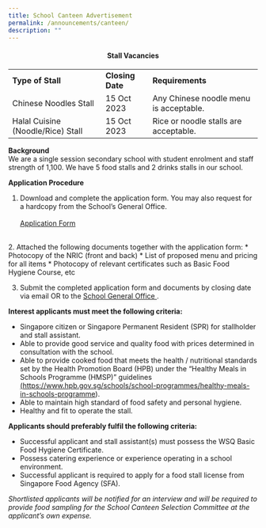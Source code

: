 ```yaml
---
title: School Canteen Advertisement
permalink: /announcements/canteen/
description: ""
---
```

<h4 style="text-align: center;"><strong>Stall Vacancies</strong></h4>
<table>
	<tbody>
		<tr>
			<td><b>Type of Stall</b></td>
			<td><b>Closing Date</b></td>
			<td><b>Requirements</b></td>
		</tr>
	<tr>
		<td>Chinese Noodles Stall</td>
		<td>15 Oct 2023</td>
		<td>Any Chinese noodle menu is acceptable.</td>
		</tr>
		<tr>
			<td>Halal Cuisine (Noodle/Rice) Stall</td>
			<td>15 Oct 2023</td>
			<td>Rice or noodle stalls are acceptable.</td>
		</tr>
			</tbody>
</table>

<b>Background</b>
<br>
We are a single session secondary school with student enrolment and staff strength of 1,100. We have 5 food stalls and 2 drinks stalls in our school.

<b>Application Procedure</b><br>
1. Download and complete the application form. You may also request for a hardcopy from the School’s General Office.<br><br>
<a href="https://drive.google.com/file/d/1FA04r8hWn2XHAKI6eKk70BNlVT064G4S/view?usp=sharing">Application Form</a>
<br>
2. Attached the following documents together with the application form:
* Photocopy of the NRIC (front and back)
* List of proposed menu and pricing for all items
* Photocopy of relevant certificates such as Basic Food Hygiene Course, etc

3. Submit the completed application form and documents by closing date via email OR to the <a href="/useful-links/contact-information/">School General Office </a>.

<b>Interest applicants must meet the following criteria:</b>
* Singapore citizen or Singapore Permanent Resident (SPR) for stallholder and stall assistant.<br>
* Able to provide good service and quality food with prices determined in consultation with the school.<br>
* Able to provide cooked food that meets the health / nutritional standards set by the Health Promotion Board (HPB) under the “Healthy Meals in Schools Programme (HMSP)” guidelines <a href="https://www.hpb.gov.sg/schools/school-programmes/healthy-meals-in-schools-programme">(https://www.hpb.gov.sg/schools/school-programmes/healthy-meals-in-schools-programme)</a>.<br>
* Able to maintain high standard of food safety and personal hygiene.<br>
* Healthy and fit to operate the stall.

<b>Applicants should preferably fulfil the following criteria:</b>

* Successful applicant and stall assistant(s) must possess the WSQ Basic Food Hygiene Certificate.
* Possess catering experience or experience operating in a school environment.
* Successful applicant is required to apply for a food stall license from Singapore Food Agency (SFA).

<i>Shortlisted applicants will be notified for an interview and will be required to provide food sampling for the School Canteen Selection Committee at the applicant’s own expense.</i>